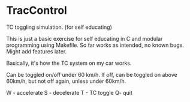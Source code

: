 # TracControl
TC toggling simulation. (for self educating)

This is just a basic exercise for self educating in C and modular programming using Makefile.
So far works as intended, no known bugs. Might add features later.

Basically, it's how the TC system on my car works. 

Can be toggled on/off under 60 km/h.
If off, can be toggled on above 60km/h, but not off again, unless under 60km/h.

W - accelerate
S - decelerate
T - TC toggle
Q-  quit
